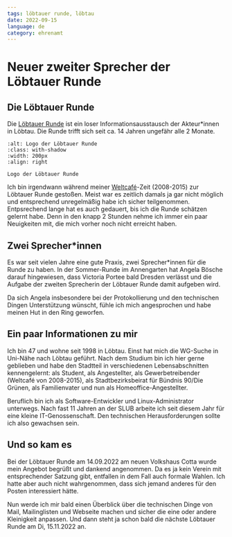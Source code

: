 ```yaml
---
tags: löbtauer runde, löbtau
date: 2022-09-15
language: de
category: ehrenamt
---
```


# Neuer zweiter Sprecher der Löbtauer Runde

## Die Löbtauer Runde

Die [Löbtauer Runde](http://www.xn--lbtau-jua.org/) ist ein loser Informationsausstausch der Akteur*innen in Löbtau. Die Runde trifft sich seit ca. 14 Jahren ungefähr alle 2 Monate.

```{figure} lr-logo.png
:alt: Logo der Löbtauer Runde
:class: with-shadow
:width: 200px
:align: right

Logo der Löbtauer Runde
```

Ich bin irgendwann während meiner [Weltcafé](https://www.weltcafe-dresden.de)-Zeit (2008-2015) zur Löbtauer Runde gestoßen. Meist war es zeitlich damals ja gar nicht möglich und entsprechend unregelmäßig habe ich sicher teilgenommen. Entpsrechend lange hat es auch gedauert, bis ich die Runde schätzen gelernt habe. Denn in den knapp 2 Stunden nehme ich immer ein paar Neuigkeiten mit, die mich vorher noch nicht erreicht haben.

## Zwei Sprecher*innen

Es war seit vielen Jahre eine gute Praxis, zwei Sprecher*innen für die Runde zu haben. In der Sommer-Runde im Annengarten hat Angela Bösche darauf hingewiesen, dass Victoria Portee bald Dresden verlässt und die Aufgabe der zweiten Sprecherin der Löbtauer Runde damit aufgeben wird.

Da sich Angela insbesondere bei der Protokollierung und den technischen Dingen Unterstützung wünscht, fühle ich mich angesprochen und habe meinen Hut in den Ring geworfen.

## Ein paar Informationen zu mir

Ich bin 47 und wohne seit 1998 in Löbtau. Einst hat mich die WG-Suche in Uni-Nähe nach Löbtau geführt. Nach dem Studium bin ich hier gerne geblieben und habe den Stadtteil in verschiedenen Lebensabschnitten kennengelernt: als Student, als Angestellter, als Gewerbetreibender (Weltcafé von 2008-2015), als Stadtbezirksbeirat für Bündnis 90/Die Grünen, als Familienvater und nun als Homeoffice-Angestellter.

Beruflich bin ich als Software-Entwickler und Linux-Administrator unterwegs. Nach fast 11 Jahren an der SLUB arbeite ich seit diesem Jahr für eine kleine IT-Genossenschaft. Den technischen Herausforderungen sollte ich also gewachsen sein.

## Und so kam es

Bei der Löbtauer Runde am 14.09.2022 am neuen Volkshaus Cotta wurde mein Angebot begrüßt und dankend angenommen. Da es ja kein Verein mit entsprechender Satzung gibt, entfallen in dem Fall auch formale Wahlen. Ich hatte aber auch nicht wahrgenommen, dass sich jemand anderes für den Posten interessiert hätte.

Nun werde ich mir bald einen Überblick über die technischen Dinge von Mail, Mailinglisten und Webseite machen und sicher die eine oder andere Kleinigkeit anpassen. Und dann steht ja schon bald die nächste Löbtauer Runde am Di, 15.11.2022 an.
